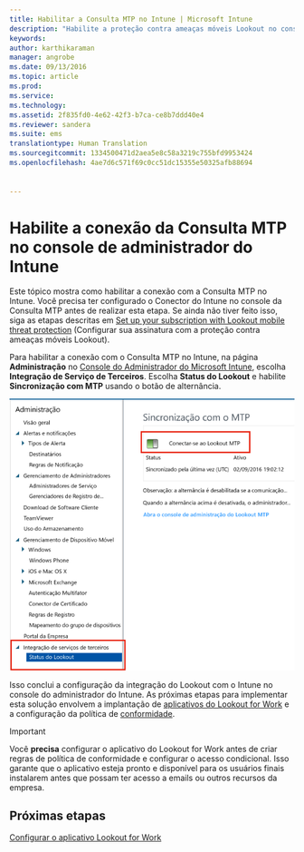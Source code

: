 ```yaml
---
title: Habilitar a Consulta MTP no Intune | Microsoft Intune
description: "Habilite a proteção contra ameaças móveis Lookout no console de administrador do Intune."
keywords: 
author: karthikaraman
manager: angrobe
ms.date: 09/13/2016
ms.topic: article
ms.prod: 
ms.service: 
ms.technology: 
ms.assetid: 2f835fd0-4e62-42f3-b7ca-ce8b7ddd40e4
ms.reviewer: sandera
ms.suite: ems
translationtype: Human Translation
ms.sourcegitcommit: 1334500471d2aea5e8c58a3219c755bfd9953424
ms.openlocfilehash: 4ae7d6c571f69c0cc51dc15355e50325afb88694


---
```


# Habilite a conexão da Consulta MTP no console de administrador do Intune
Este tópico mostra como habilitar a conexão com a Consulta MTP no Intune. Você precisa ter configurado o Conector do Intune no console da Consulta MTP antes de realizar esta etapa.  Se ainda não tiver feito isso, siga as etapas descritas em  [Set up your subscription with Lookout mobile threat protection](set-up-your-subscription-with-lookout-mtp.md) (Configurar sua assinatura com a proteção contra ameaças móveis Lookout).

Para habilitar a conexão com o Consulta MTP no Intune, na página **Administração** no [Console do Administrador do Microsoft Intune](https://manage.microsoft.com), escolha **Integração de Serviço de Terceiros**. Escolha **Status do Lookout** e habilite **Sincronização com MTP** usando o botão de alternância.

![captura de tela da página de sincronização do Lookout com o botão de alternância habilitar realçado](../media/mtp/lookout-intune-synchronization.png)

Isso conclui a configuração da integração do Lookout com o Intune no console do administrador do Intune.  As próximas etapas para implementar esta solução envolvem a implantação de [aplicativos do Lookout for Work](configure-and-deploy-lookout-for-work-apps.md) e a configuração da política de [conformidade](enable-device-threat-protection-rule-in-compliance-policy.md).

>[!IMPORTANT]
> Você **precisa** configurar o aplicativo do Lookout for Work antes de criar regras de política de conformidade e configurar o acesso condicional. Isso garante que o aplicativo esteja pronto e disponível para os usuários finais instalarem antes que possam ter acesso a emails ou outros recursos da empresa.
## Próximas etapas
[Configurar o aplicativo Lookout for Work ](configure-and-deploy-lookout-for-work-apps.md)



<!--HONumber=Sep16_HO2-->


